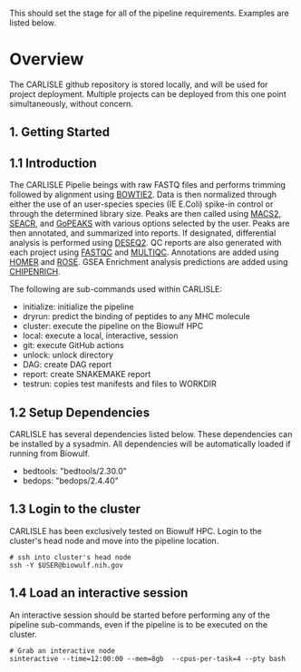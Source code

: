 This should set the stage for all of the pipeline requirements. Examples are listed below.

# Overview
The CARLISLE github repository is stored locally, and will be used for project deployment. Multiple projects can be deployed from this one point simultaneously, without concern.

## 1. Getting Started

## 1.1 Introduction
The CARLISLE Pipelie beings with raw FASTQ files and performs trimming followed by alignment using [BOWTIE2](https://bowtie-bio.sourceforge.net/bowtie2/index.shtml). Data is then normalized through either the use of an user-species species (IE E.Coli) spike-in control or through the determined library size. Peaks are then called using [MACS2](https://hbctraining.github.io/Intro-to-ChIPseq/lessons/05_peak_calling_macs.html), [SEACR](https://github.com/FredHutch/SEACR), and [GoPEAKS](https://genomebiology.biomedcentral.com/articles/10.1186/s13059-022-02707-w) with various options selected by the user. Peaks are then annotated, and summarized into reports. If designated, differential analysis is performed using [DESEQ2](https://bioconductor.org/packages/release/bioc/html/DESeq2.html). QC reports are also generated with each project using [FASTQC](https://www.bioinformatics.babraham.ac.uk/projects/fastqc/) and [MULTIQC](https://multiqc.info/). Annotations are added using [HOMER](http://homer.ucsd.edu/homer/ngs/annotation.html) and [ROSE](https://github.com/stjude/ROSE). GSEA Enrichment analysis predictions are added using [CHIPENRICH](https://bioconductor.org/packages/devel/bioc/vignettes/chipenrich/inst/doc/chipenrich-vignette.html).

The following are sub-commands used within CARLISLE:

- initialize: initialize the pipeline
- dryrun: predict the binding of peptides to any MHC molecule
- cluster: execute the pipeline on the Biowulf HPC
- local: execute a local, interactive, session
- git: execute GitHub actions
- unlock: unlock directory
- DAG: create DAG report
- report: create SNAKEMAKE report
- testrun: copies test manifests and files to WORKDIR

## 1.2 Setup Dependencies
CARLISLE has several dependencies listed below. These dependencies can be installed by a sysadmin. All dependencies will be automatically loaded if running from Biowulf.

- bedtools: "bedtools/2.30.0"
- bedops: "bedops/2.4.40"

## 1.3 Login to the cluster
CARLISLE has been exclusively tested on Biowulf HPC. Login to the cluster's head node and move into the pipeline location.
```
# ssh into cluster's head node
ssh -Y $USER@biowulf.nih.gov
```

## 1.4 Load an interactive session
An interactive session should be started before performing any of the pipeline sub-commands, even if the pipeline is to be executed on the cluster.

```
# Grab an interactive node
sinteractive --time=12:00:00 --mem=8gb  --cpus-per-task=4 --pty bash
```
